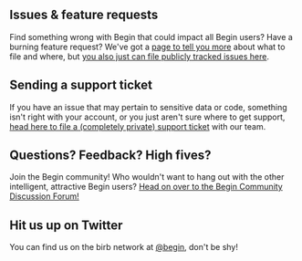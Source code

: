 ## Issues & feature requests

Find something wrong with Begin that could impact all Begin users? Have a burning feature request? We've got a [page to tell you more](/en/support/issues) about what to file and where, but [you also just can file publicly tracked issues here](https://github.com/smallwins/begin-issues/issues/new/choose).


## Sending a support ticket

If you have an issue that may pertain to sensitive data or code, something isn't right with your account, or you just aren't sure where to get support, [head here to file a (completely private) support ticket](https://begin-help.zendesk.com/hc/en-us/requests/new) with our team.


## Questions? Feedback? High fives?

Join the Begin community! Who wouldn't want to hang out with the other intelligent, attractive Begin users? [Head on over to the Begin Community Discussion Forum!](https://github.com/smallwins/begin-community/discussions)


## Hit us up on Twitter

You can find us on the birb network at [@begin](https://twitter.com/begin), don't be shy!
